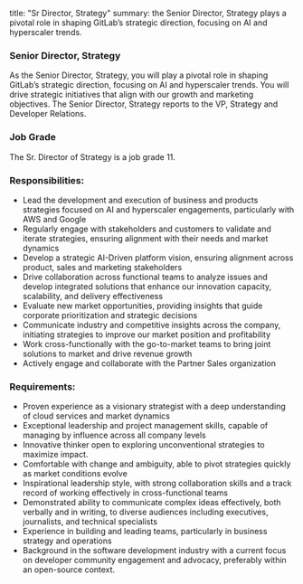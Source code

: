 
title: "Sr Director, Strategy"
summary: the Senior Director, Strategy plays a pivotal role in shaping GitLab’s strategic direction, focusing on AI and hyperscaler trends.

### Senior Director, Strategy

As the Senior Director, Strategy, you will play a pivotal role in shaping GitLab’s strategic direction, focusing on AI and hyperscaler trends. You will drive strategic initiatives that align with our growth and marketing objectives. The Senior Director, Strategy reports to the VP, Strategy and Developer Relations.


### Job Grade

The Sr. Director of Strategy is a job grade 11.

### Responsibilities:

- Lead the development and execution of business and products strategies focused on AI and hyperscaler engagements, particularly with AWS and Google
- Regularly engage with stakeholders and customers to validate and iterate strategies, ensuring alignment with their needs and market dynamics
- Develop a strategic AI-Driven platform vision, ensuring alignment across product, sales and marketing stakeholders
- Drive collaboration across functional teams to analyze issues and develop integrated solutions that enhance our innovation capacity, scalability, and delivery effectiveness
- Evaluate new market opportunities, providing insights that guide corporate prioritization and strategic decisions
- Communicate industry and competitive insights across the company, initiating strategies to improve our market position and profitability
- Work cross-functionally with the go-to-market teams to bring joint solutions to market and drive revenue growth
- Actively engage and collaborate with the Partner Sales organization


### Requirements:

- Proven experience as a visionary strategist with a deep understanding of cloud services and market dynamics
- Exceptional leadership and project management skills, capable of managing by influence across all company levels
- Innovative thinker open to exploring unconventional strategies to maximize impact.
- Comfortable with change and ambiguity, able to pivot strategies quickly as market conditions evolve
- Inspirational leadership style, with strong collaboration skills and a track record of working effectively in cross-functional teams
- Demonstrated ability to communicate complex ideas effectively, both verbally and in writing, to diverse audiences including executives, journalists, and technical specialists
- Experience in building and leading teams, particularly in business strategy and operations
- Background in the software development industry with a current focus on developer community engagement and advocacy, preferably within an open-source context.

